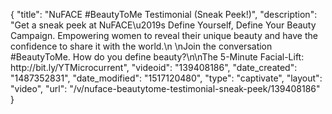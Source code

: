 {
    "title": "NuFACE #BeautyToMe Testimonial (Sneak Peek!)",
    "description": "Get a sneak peek at NuFACE\u2019s Define Yourself, Define Your Beauty Campaign. Empowering women to reveal their unique beauty and have the confidence to share it with the world.\n \nJoin the conversation #BeautyToMe. How do you define beauty?\n\nThe 5-Minute Facial-Lift: http:\/\/bit.ly\/YTMicrocurrent",
    "videoid": "139408186",
    "date_created": "1487352831",
    "date_modified": "1517120480",
    "type": "captivate",
    "layout": "video",
    "url": "\/v\/nuface-beautytome-testimonial-sneak-peek\/139408186"
}